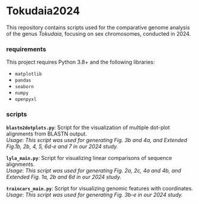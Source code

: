 # Tokudaia2024
This repository contains scripts used for the comparative genome analysis of the genus *Tokudaia*, focusing on sex chromosomes, conducted in 2024.

### requirements
This project requires Python 3.8+ and the following libraries:
- `matplotlib`
- `pandas`
- `seaborn`
- `numpy`
- `openpyxl`

### scripts
**`blastn2dotplots.py`**: Script for the visualization of multiple dot-plot alignments from BLASTN output.  
*Usage*: *This script was used for generating Fig. 3b and 4a, and Extended Fig.1b, 2b, 4, 5, 6d-e and 7 in our 2024 study.*  

**`lyla_main.py`**: Script for visualizing linear comparisons of sequence alignments.  
*Usage*: *This script was used for generating Fig. 2a, 2c, 4a and 4b, and Extended Fig. 1a, 2b and 6d in our 2024 study.*  

**`traincars_main.py`**: Script for visualizing genomic features with coordinates.  
*Usage*: *This script was used for generating Fig. 3b-e in our 2024 study.*  
